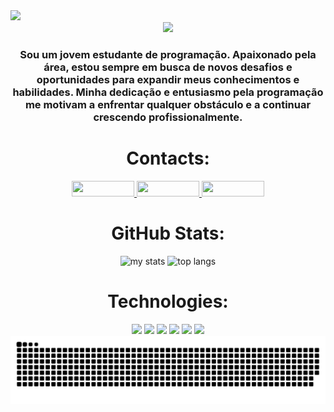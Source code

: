 <img width="1000px" src="https://capsule-render.vercel.app/api?type=waving&height=100&color=B03D83&section=header&reversal=false"/>

<div align="center">
  <img src="https://readme-typing-svg.herokuapp.com?font=Fira+Code&weight=100&size=30&pause=1000&color=B03D83&&width=450&lines=Hello!+I+am+Mateus+Henrique"/>
</div>

<div align="center">
  <h3>Sou um jovem estudante de programação. Apaixonado pela área, estou sempre em busca de novos desafios e oportunidades para expandir meus conhecimentos e habilidades. Minha dedicação e entusiasmo pela programação me motivam a enfrentar qualquer obstáculo e a continuar crescendo profissionalmente.</h3>
</div>

<div align="center">
  <h1>Contacts:</h1>
  <a href="https://www.instagram.com/mateus._.hh/"> <img width="100px" height="25px" src="https://img.shields.io/badge/Instagram-E4405F?style=for-the-badge&logo=instagram&logoColor=white"> </a>
  <a href="https://www.linkedin.com/in/mateus-henrique-8251b2249"> <img width="100px" height="25px" src="https://img.shields.io/badge/LinkedIn-0077B5?style=for-the-badge&logo=linkedin&logoColor=white"> </a>
  <a href="mailto:mateush5453@gmail.com"> <img width="100px" height="25px" src="https://img.shields.io/badge/Gmail-D14836?style=for-the-badge&logo=gmail&logoColor=white"> </a>
</div>

<div align="center">
  <h1>GitHub Stats:</h1>
</div>

<div align="center">
  <img alt="my stats" height="180em" src="https://github-readme-stats.vercel.app/api?username=MateusHenriique&show_icons=true&theme=dracula"/>
  <img alt="top langs" height="179em" src="https://github-readme-stats.vercel.app/api/top-langs/?username=MateusHenriique&layout=compact&theme=dracula"/>
</div>

<div align="center">
  <h1>Technologies:</h1>
</div>
<div align="center">

  <img width="50px" src="https://cdn.jsdelivr.net/gh/devicons/devicon@latest/icons/python/python-original.svg" />
  <img width="45px" src="https://cdn.jsdelivr.net/gh/devicons/devicon@latest/icons/java/java-original.svg" />    
  <img width="45px" src="https://cdn.jsdelivr.net/gh/devicons/devicon@latest/icons/mysql/mysql-original.svg" />  
  <img width="50px" src="https://cdn.jsdelivr.net/gh/devicons/devicon@latest/icons/git/git-original.svg" />
  <img width="45px" src="https://cdn.jsdelivr.net/gh/devicons/devicon@latest/icons/html5/html5-original.svg" />
  <img width="45px" src="https://cdn.jsdelivr.net/gh/devicons/devicon@latest/icons/css3/css3-original.svg" />
          
</div>    

<picture>
  <source media="(prefers-color-scheme: dark)" srcset="https://raw.githubusercontent.com/MateusHenriique/MateusHenriique/output/github-contribution-grid-snake-dark.svg">
  <source media="(prefers-color-scheme: light)" srcset="https://raw.githubusercontent.com/MateusHenriique/MateusHenriique/output/github-contribution-grid-snake-dark.svg">
  <img width="1200em" align="center" alt="github contribution grid snake animation" src="https://raw.githubusercontent.com/MateusHenriique/MateusHenriique/output/github-contribution-grid-snake.svg">
</picture>
